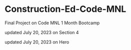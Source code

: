 # Construction-Ed-Code-MNL

Final Project on Code MNL 1 Month Bootcamp


updated July 20, 2023 on Section 4


updated July 20, 2023 on Hero

